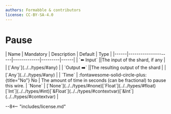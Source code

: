 ```yaml
---
authors: Formabble & contributors
license: CC-BY-SA-4.0
---
```



# Pause

<div class="sh-parameters" markdown="1">
| Name | Mandatory | Description | Default | Type |
|------|---------------------|-------------|---------|------|
| `⬅️ Input` ||The input of the shard, if any | | [`Any`](../../types/#any) |
| `Output ➡️` ||The resulting output of the shard | | [`Any`](../../types/#any) |
| `Time` | :fontawesome-solid-circle-plus:{title="No"} No  | The amount of time in seconds (can be fractional) to pause this wire. | `None` | [`None`](../../types/#none)[`Float`](../../types/#float)[`Int`](../../types/#int)[`&Float`](../../types/#contextvar)[`&Int`](../../types/#contextvar) |

</div>



--8<-- "includes/license.md"

